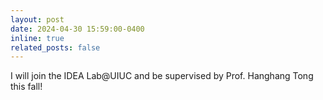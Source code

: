 ```yaml
---
layout: post
date: 2024-04-30 15:59:00-0400
inline: true
related_posts: false
---
```


I will join the IDEA Lab@UIUC and be supervised by Prof. Hanghang Tong this fall!
